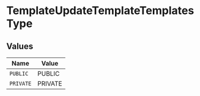 # TemplateUpdateTemplateTemplatesType


## Values

| Name      | Value     |
| --------- | --------- |
| `PUBLIC`  | PUBLIC    |
| `PRIVATE` | PRIVATE   |